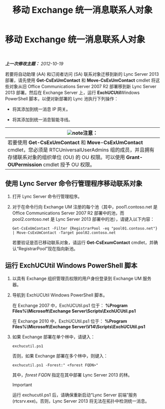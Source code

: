 ﻿---
title: 移动 Exchange 统一消息联系人对象
TOCTitle: 移动 Exchange 统一消息联系人对象
ms:assetid: 35c7e987-41b5-4798-b617-3303f20e52e3
ms:mtpsurl: https://technet.microsoft.com/zh-cn/library/JJ688022(v=OCS.15)
ms:contentKeyID: 49888376
ms.date: 05/19/2016
mtps_version: v=OCS.15
ms.translationtype: HT
---

# 移动 Exchange 统一消息联系人对象

 

_**上一次修改主题：** 2012-10-19_

若要将自动助理 (AA) 和订阅者访问 (SA) 联系对象迁移到新的 Lync Server 2013 部署，请先使用 **Get-CsExUmContact** 和 **Move-CsExUmContact** cmdlet 将这些对象从旧 Office Communications Server 2007 R2 部署移到新 Lync Server 2013 部署。然后在 Exchange Server 上，运行 **ExchUCUtil**Windows PowerShell 脚本，以便对新部署的 Lync 池执行下列操作：

  - 将其添加到统一消息 IP 网关。

  - 将其添加到统一消息智能寻线。

<table>
<thead>
<tr class="header">
<th><img src="images/Dn783119.note(OCS.15).gif" title="note" alt="note" />注意：</th>
</tr>
</thead>
<tbody>
<tr class="odd">
<td>若要使用 <strong>Get-CsExUmContact</strong> 和 <strong>Move-CsExUmContact</strong> cmdlet，您必须是 RTCUniversalUserAdmins 组的成员，并且拥有存储联系对象的组织单位 (OU) 的 OU 权限。可以使用 <strong>Grant-OUPermission</strong> cmdlet 授予 OU 权限。</td>
</tr>
</tbody>
</table>


## 使用 Lync Server 命令行管理程序移动联系对象

1.  打开 Lync Server 命令行管理程序。

2.  对于在命令行向 Exchange UM 注册的每个池（其中，pool1.contoso.net 是 Office Communications Server 2007 R2 部署中的池，而 pool2.contoso.net 是 Lync Server 2013 部署中的池），请键入以下内容：
    
        Get-CsExUmContact -Filter {RegistrarPool -eq "pool01.contoso.net"} | Move-CsExUmContact -Target pool02.contoso.net
    
    若要验证是否已移动联系对象，请运行 **Get-CsExumContact** cmdlet，并确认“RegistrarPool”现在指向新池。

## 运行 ExchUCUtil Windows PowerShell 脚本

1.  以具有 Exchange 组织管理员权限的用户身份登录到 Exchange UM 服务器。

2.  导航到 ExchUCUtil Windows PowerShell 脚本。
    
    在 Exchange 2007 中，ExchUCUtil.ps1 位于： **%Program Files%\\Microsoft\\Exchange Server\\Scripts\\ExchUCUtil.ps1**
    
    在 Exchange 2010 中，ExchUCUtil.ps1 位于： **%Program Files%\\Microsoft\\Exchange Server\\V14\\Scripts\\ExchUCUtil.ps1**

3.  如果 Exchange 部署在单个林中，请键入：
    
        exchucutil.ps1
    
    否则，如果 Exchange 部署在多个林中，则键入：
    
        exchucutil.ps1 -Forest:" <forest FQDN>"
    
    其中，*forest FQDN* 指定在其中部署 Lync Server 2013 的林。
    
    > [!IMPORTANT]
    > 运行 exchucutil.ps1 后，请确保重新启动“Lync Server 前端”服务 (rtcsrv.exe)。否则，Lync Server 2013 将无法在拓扑中检测统一消息。


